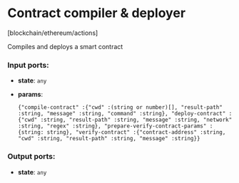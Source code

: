 # Contract compiler & deployer

[blockchain/ethereum/actions]

Compiles and deploys a smart contract

### Input ports:

* __state__: `any`


* __params__: 
    ```
    {"compile-contract" :{"cwd" :(string or number)[], "result-path" :string, "message" :string, "command" :string}, "deploy-contract" :{"cwd" :string, "result-path" :string, "message" :string, "network" :string, "regex" :string}, "prepare-verify-contract-params" :{string: string}, "verify-contract" :{"contract-address" :string, "cwd" :string, "result-path" :string, "message" :string}}
    ```

### Output ports:

* __state__: `any`

